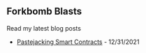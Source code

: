 ## Forkbomb Blasts

Read my latest blog posts

- [Pastejacking Smart Contracts](https://forkbomb.io/blog/pastejacking) - 12/31/2021
